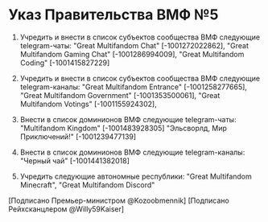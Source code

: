 # Указ Правительства ВМФ №5

1) Учредить и внести в список субъектов сообщества ВМФ следующие telegram-чаты:
"Great Multifandom Chat" [-1001272022862],
"Great Multifandom Gaming Chat" [-1001286994009],
"Great Multifandom Coding" [-1001415827229]

2) Учредить и внести в список субъектов сообщества ВМФ следующие telegram-каналы:
"Great Multifandom Entrance" [-1001258277665],
"Great Multifandom Government" [-1001353500061],
"Great Multifandom Votings" [-1001155924302],

3) Внести в список доминионов ВМФ следующие telegram-чаты:
"Multifandom Kingdom" [-1001483928305]
"Эльсворлд, Мир Приключений!" [-1001239477139]

4) Внести в список доминионов ВМФ следующие telegram-каналы:
"Черный чай" [-1001441382018]

5) Учредить следующие автономные республики:
"Great Multifandom Minecraft",
"Great Multifandom Discord"

[Подписано Премьер-министром @Kozoobmennik]
[Подписано Рейхсканцлером @Willy59Kaiser]
